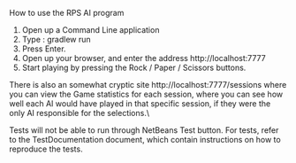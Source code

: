 How to use the RPS AI program

1. Open up a Command Line application
2. Type : gradlew run
3. Press Enter.
4. Open up your browser, and enter the address http://localhost:7777
5. Start playing by pressing the Rock / Paper / Scissors buttons.

There is also an somewhat cryptic site http://localhost:7777/sessions where you can view the Game statistics for each session, where you can see how well each AI would have played 
in that specific session, if they were the only AI responsible for the selections.\

Tests will not be able to run through NetBeans Test button.
For tests, refer to the TestDocumentation document, which contain instructions on
how to reproduce the tests.